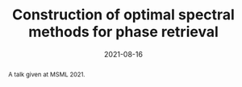 ---
title: "Construction of optimal spectral methods for phase retrieval"
date: 2021-08-16
abstract: "A talk given at MSML 2021."
---